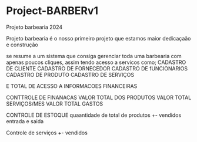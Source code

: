 # Project-BARBERv1
Projeto barbearia 2024

Projeto barbearia é o nosso primeiro projeto que estamos maior dedicaçaão e construção

se resume a um sistema que consiga gerenciar toda uma barbearia com apenas poucos cliques, assim tendo acesso a servicos como;
  CADASTRO DE CLIENTE
  CADASTRO  DE FORNECEDOR 
  CADASTRO  DE fUNCIONARIOS 
  CADASTRO  DE PRODUTO
  CADASTRO  DE SERVIÇOS

E TOTAL DE ACESSO A INFORMACOES FINANCEIRAS 

CONTTROLE DE FINANACAS 
  VALOR TOTAL DOS PRODUTOS 
  VALOR TOTAL SERVIÇOS/MES
  VALOR TOTAL GASTOS

CONTROLE DE ESTOQUE 
  quaantidade de total de produtos 
  +- vendidos 
  entrada e saida 

Controle de serviços 
  +- vendidos 
